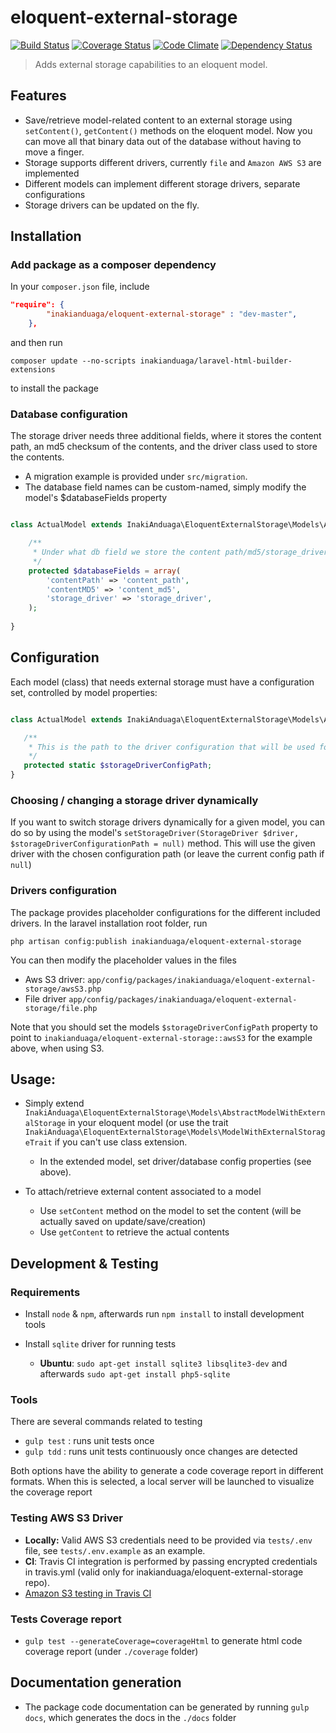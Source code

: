 eloquent-external-storage
=========================

[![Build Status][travis-image]][travis-url] [![Coverage Status][coveralls-image]][coveralls-url] [![Code Climate][code-climate-image]][code-climate-url] [![Dependency Status][dependency-status-image]][dependency-status-url]

> Adds external storage capabilities to an eloquent model.

## Features

- Save/retrieve model-related content to an external storage using `setContent()`, `getContent()` methods on the eloquent model.
  Now you can move all that binary data out of the database without having to move a finger.
- Storage supports different drivers, currently `file` and `Amazon AWS S3` are implemented
- Different models can implement different storage drivers, separate configurations
- Storage drivers can be updated on the fly.

## Installation

### Add package as a composer dependency

In your `composer.json` file, include

```json
"require": {
        "inakianduaga/eloquent-external-storage" : "dev-master",
    },
```

and then run

`composer update --no-scripts inakianduaga/laravel-html-builder-extensions`

to install the package

### Database configuration

The storage driver needs three additional fields, where it stores the content path, an md5 checksum of the contents,
and the driver class used to store the contents.

- A migration example is provided under `src/migration`.
- The database field names can be custom-named, simply modify the model's $databaseFields property

```php

class ActualModel extends InakiAnduaga\EloquentExternalStorage\Models\AbstractModelWithExternalStorage {

    /**
     * Under what db field we store the content path/md5/storage_driver_class for this model
     */
    protected $databaseFields = array(
        'contentPath' => 'content_path',
        'contentMD5' => 'content_md5',
        'storage_driver' => 'storage_driver',
    );
    
}
```

## Configuration
 
Each model (class) that needs external storage must have a configuration set, controlled by model properties:
  
```php

class ActualModel extends InakiAnduaga\EloquentExternalStorage\Models\AbstractModelWithExternalStorage {

   /**
    * This is the path to the driver configuration that will be used for this model class, independently of other classes
    */
   protected static $storageDriverConfigPath;    
}
```

### Choosing / changing a storage driver dynamically 

If you want to switch storage drivers dynamically for a given model, you can do so by using the model's `setStorageDriver(StorageDriver $driver, $storageDriverConfigurationPath = null)` method. 
This will use the given driver with the chosen configuration path (or leave the current config path if `null`)

### Drivers configuration

The package provides placeholder configurations for the different included drivers. In the laravel installation root folder, run

`php artisan config:publish inakianduaga/eloquent-external-storage`

You can then modify the placeholder values in the files 
- Aws S3 driver: `app/config/packages/inakianduaga/eloquent-external-storage/awsS3.php` 
- File driver `app/config/packages/inakianduaga/eloquent-external-storage/file.php`

Note that you should set the models `$storageDriverConfigPath` property to point to `inakianduaga/eloquent-external-storage::awsS3` for the example above, when using S3.


## Usage:

- Simply extend `InakiAnduaga\EloquentExternalStorage\Models\AbstractModelWithExternalStorage` in your eloquent model (or use the trait `InakiAnduaga\EloquentExternalStorage\Models\ModelWithExternalStorageTrait` if you can't use class extension. 
   - In the extended model, set driver/database config properties (see above). 

- To attach/retrieve external content associated to a model
   - Use `setContent` method on the model to set the content (will be actually saved on update/save/creation)
   - Use `getContent` to retrieve the actual contents


## Development & Testing

### Requirements

- Install `node` & `npm`, afterwards run `npm install` to install development tools
- Install `sqlite` driver for running tests

   - **Ubuntu**: `sudo apt-get install sqlite3 libsqlite3-dev` and afterwards `sudo apt-get install php5-sqlite`

### Tools
There are several commands related to testing

- `gulp test` : runs unit tests once
- `gulp tdd`  : runs unit tests continuously once changes are detected

Both options have the ability to generate a code coverage report in different formats. When this is selected, a local server will be launched to visualize the coverage report

### Testing AWS S3 Driver

- **Locally:** Valid AWS S3 credentials need to be provided via `tests/.env` file, see `tests/.env.example` as an example.
- **CI**: Travis CI integration is performed by passing encrypted credentials in travis.yml (valid only for inakianduaga/eloquent-external-storage repo).
- [Amazon S3 testing in Travis CI](http://milesj.me/blog/read/amazon-s3-testing-travis-ci)

### Tests Coverage report

- `gulp test --generateCoverage=coverageHtml` to generate html code coverage report (under `./coverage` folder)

## Documentation generation

- The package code documentation can be generated by running `gulp docs`, which generates the docs in the `./docs` folder


[travis-url]: https://travis-ci.org/inakianduaga/eloquent-external-storage
[travis-image]: https://travis-ci.org/inakianduaga/eloquent-external-storage.svg?branch=master

[coveralls-url]: https://coveralls.io/r/inakianduaga/eloquent-external-storage
[coveralls-image]: https://coveralls.io/repos/inakianduaga/eloquent-external-storage/badge.svg?branch=master

[code-climate-url]: https://codeclimate.com/github/inakianduaga/eloquent-external-storage
[code-climate-image]: https://codeclimate.com/github/inakianduaga/eloquent-external-storage/badges/gpa.svg

[dependency-status-url]: https://gemnasium.com/inakianduaga/eloquent-external-storage
[dependency-status-image]: https://gemnasium.com/inakianduaga/eloquent-external-storage.svg

